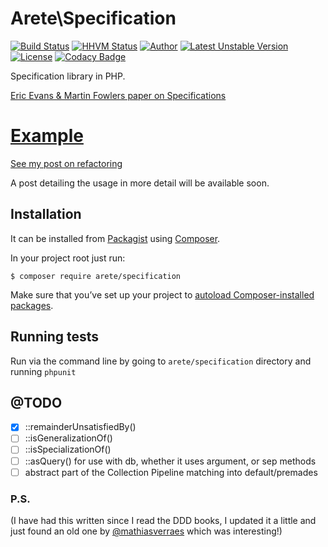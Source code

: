 # Arete\Specification
[![Build Status](https://secure.travis-ci.org/aretecode/specification.svg)](https://travis-ci.org/aretecode/specification)
[![HHVM Status](http://hhvm.h4cc.de/badge/arete/specification.svg)](http://hhvm.h4cc.de/package/arete/specification)
[![Author](http://img.shields.io/badge/author-@aretecode-blue.svg)](https://twitter.com/aretecode)
[![Latest Unstable Version](https://poser.pugx.org/arete/specification/v/unstable)](https://packagist.org/packages/arete/specification)
[![License](https://poser.pugx.org/arete/specification/license)](http://packagist.org/packages/arete/specification)
[![Codacy Badge](https://api.codacy.com/project/badge/2a00e5db8e1444fa84a815e825056049)](https://www.codacy.com/app/aretecode/specification)

Specification library in PHP.

[Eric Evans & Martin Fowlers paper on Specifications](http://martinfowler.com/apsupp/spec.pdf)

# [Example](https://github.com/aretecode/specification/blob/master/examples)
[See my post on refactoring]()

A post detailing the usage in more detail will be available soon.

## Installation
It can be installed from [Packagist](https://packagist.org/arete/specification) using [Composer](https://getcomposer.org/). 

In your project root just run:

`$ composer require arete/specification`

Make sure that you’ve set up your project to [autoload Composer-installed packages](https://getcomposer.org/doc/00-intro.md#autoloading).


## Running tests
Run via the command line by going to `arete/specification` directory and running `phpunit`


## @TODO
* [x] ::remainderUnsatisfiedBy()
* [ ] ::isGeneralizationOf()
* [ ] ::isSpecializationOf()
* [ ] ::asQuery() for use with db, whether it uses argument, or sep methods
* [ ] abstract part of the Collection Pipeline matching into default/premades

### P.S.
(I have had this written since I read the DDD books, I updated it a little and just found an old one by [@mathiasverraes](https://github.com/mathiasverraes/DomainTools) which was interesting!)